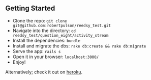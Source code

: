 ## Getting Started

* Clone the repo: `git clone git@github.com:robertpulson/reedsy_test.git`
* Navigate into the directory: `cd reedsy_test/question_eight/activity_stream`
* Install the dependencies: `bundle`
* Install and migrate the dbs: `rake db:create && rake db:migrate`
* Serve the app: `rails s`
* Open it in your browser: `localhost:3000/`
* Enjoy!

Alternatively; check it out on [heroku](mysterious-eyrie-69531.herokuapp.com).
